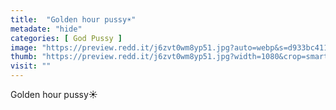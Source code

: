 ```yaml
---
title:  "Golden hour pussy☀️"
metadate: "hide"
categories: [ God Pussy ]
image: "https://preview.redd.it/j6zvt0wm8yp51.jpg?auto=webp&s=d933bc411f008476b812fc0d05dac6799b62ccda"
thumb: "https://preview.redd.it/j6zvt0wm8yp51.jpg?width=1080&crop=smart&auto=webp&s=63079683edb92bbaec608eccdbce73e72025429c"
visit: ""
---
```

Golden hour pussy☀️
